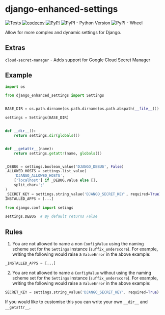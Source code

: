 # django-enhanced-settings
![Tests](https://github.com/OrangutanGaming/django-enhanced-settings/workflows/Tests/badge.svg)
[![codecov](https://codecov.io/gh/OrangutanGaming/django-enhanced-settings/branch/master/graph/badge.svg)](https://codecov.io/gh/OrangutanGaming/django-enhanced-settings)
[![PyPI](https://img.shields.io/pypi/v/django-enhanced-settings)](https://pypi.org/project/django-enhanced-settings/)
![PyPI - Python Version](https://img.shields.io/pypi/pyversions/django-enhanced-settings)
![PyPI - Wheel](https://img.shields.io/pypi/wheel/django-enhanced-settings)

Allow for more complex and dynamic settings for Django.

## Extras
`cloud-secret-manager` - Adds support for Google Cloud Secret Manager

## Example
```py
import os

from django_enhanced_settings import Settings


BASE_DIR = os.path.dirname(os.path.dirname(os.path.abspath(__file__)))

settings = Settings(BASE_DIR)


def __dir__():
    return settings.dir(globals())


def __getattr__(name):
    return settings.getattr(name, globals())


_DEBUG = settings.boolean_value('DJANGO_DEBUG', False)
_ALLOWED_HOSTS = settings.list_value(
    'DJANGO_ALLOWED_HOSTS',
    ['localhost'] if _DEBUG.value else [],
    split_char=';'
)
_SECRET_KEY = settings.string_value('DJANGO_SECRET_KEY', required=True)
INSTALLED_APPS = [...]
```
```py
from django.conf import setings

settings.DEBUG  # By default returns False
```

## Rules
1. You are not allowed to name a non `ConfigValue` using the naming scheme set for the `Settings` instance (`suffix_underscore`). For example, writing the following would raise a `ValueError` in the above example:
```py
_INSTALLED_APPS = [...]
```
2. You are not allowed to name a `ConfigValue` without using the naming scheme set for the `Settings` instance (`suffix_underscore`). For example, writing the following would raise a `ValueError` in the above example:
```py
SECRET_KEY = settings.string_value('DJANGO_SECRET_KEY', required=True)
```
If you would like to customise this you can write your own `__dir__` and `__getattr__`.
